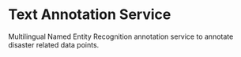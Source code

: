 # Text Annotation Service

Multilingual Named Entity Recognition annotation service to annotate disaster related data points.

